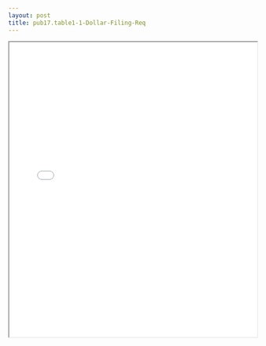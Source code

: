 ```yaml
---
layout: post
title: pub17.table1-1-Dollar-Filing-Req
---
```


<div class="pdf-container">
<iframe src="/ea/assets/pdfs/pub17.table1-1-Dollar-Filing-Req.pdf" height="600" width="100%" allowFullScreen="true"></iframe>
</div>

